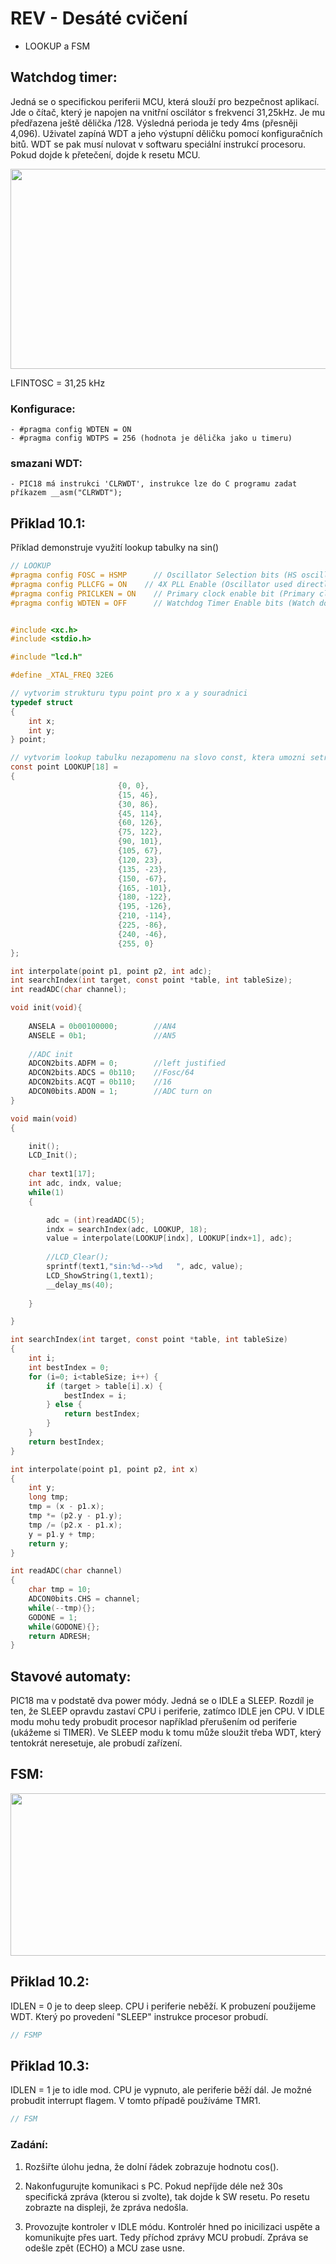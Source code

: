
# REV - Desáté cvičení
- LOOKUP a FSM

## Watchdog timer:
Jedná se o specifickou periferii MCU, která slouží pro bezpečnost aplikací. Jde o čítač, který je napojen na vnitřní oscilátor s frekvencí 31,25kHz. Je mu předřazena ještě dělička /128. Výsledná perioda je tedy 4ms (přesněji 4,096). Uživatel zapíná WDT a jeho výstupní děličku pomocí konfiguračních bitů. WDT se pak musí nulovat v softwaru speciální instrukcí procesoru. Pokud dojde k přetečení, dojde k resetu MCU.

<p align="center">
  <img width="850" height="320" src="https://github.com/MBrablc/BUT-FME-REV/blob/master/02_cv_zadani/09_CV/WDT.png">
</p>

LFINTOSC = 31,25 kHz

### Konfigurace:

    - #pragma config WDTEN = ON
    - #pragma config WDTPS = 256 (hodnota je dělička jako u timeru)

### smazani WDT:

    - PIC18 má instrukci 'CLRWDT', instrukce lze do C programu zadat příkazem __asm("CLRWDT");


## Přiklad 10.1:
Příklad demonstruje využití lookup tabulky na sin()

```c
// LOOKUP
#pragma config FOSC = HSMP      // Oscillator Selection bits (HS oscillator (medium power 4-16 MHz))
#pragma config PLLCFG = ON    // 4X PLL Enable (Oscillator used directly)
#pragma config PRICLKEN = ON    // Primary clock enable bit (Primary clock is always enabled)
#pragma config WDTEN = OFF      // Watchdog Timer Enable bits (Watch dog timer is always disabled. SWDTEN has no effect.)


#include <xc.h>
#include <stdio.h>

#include "lcd.h"

#define _XTAL_FREQ 32E6

// vytvorim strukturu typu point pro x a y souradnici
typedef struct
{
    int x;
    int y;
} point;

// vytvorim lookup tabulku nezapomenu na slovo const, ktera umozni setrit pamet RAM
const point LOOKUP[18] = 
{   
                        {0, 0},
                        {15, 46},
                        {30, 86},
                        {45, 114},
                        {60, 126},
                        {75, 122},
                        {90, 101},
                        {105, 67},
                        {120, 23},
                        {135, -23},
                        {150, -67},
                        {165, -101},
                        {180, -122},
                        {195, -126},
                        {210, -114},
                        {225, -86},
                        {240, -46},
                        {255, 0}
};

int interpolate(point p1, point p2, int adc);
int searchIndex(int target, const point *table, int tableSize);
int readADC(char channel);

void init(void){
    
    ANSELA = 0b00100000;        //AN4
    ANSELE = 0b1;               //AN5
    
    //ADC init
    ADCON2bits.ADFM = 0;        //left justified
    ADCON2bits.ADCS = 0b110;    //Fosc/64
    ADCON2bits.ACQT = 0b110;    //16
    ADCON0bits.ADON = 1;        //ADC turn on
}

void main(void)
{

    init();
    LCD_Init();
    
    char text1[17];
    int adc, indx, value;
    while(1)
    {

        adc = (int)readADC(5);
        indx = searchIndex(adc, LOOKUP, 18);
        value = interpolate(LOOKUP[indx], LOOKUP[indx+1], adc);
        
        //LCD_Clear();
        sprintf(text1,"sin:%d-->%d   ", adc, value);
        LCD_ShowString(1,text1);
        __delay_ms(40);
        
    }

}

int searchIndex(int target, const point *table, int tableSize)
{
    int i;
    int bestIndex = 0;
    for (i=0; i<tableSize; i++) {
        if (target > table[i].x) {
            bestIndex = i;
        } else {
            return bestIndex;
        }
    }
    return bestIndex;
}

int interpolate(point p1, point p2, int x)
{
    int y;
    long tmp;
    tmp = (x - p1.x);
    tmp *= (p2.y - p1.y);
    tmp /= (p2.x - p1.x);
    y = p1.y + tmp;
    return y;
}

int readADC(char channel)
{
	char tmp = 10;
    ADCON0bits.CHS = channel;
    while(--tmp){};
    GODONE = 1;
    while(GODONE){};
    return ADRESH;
}
```

## Stavové automaty:
PIC18 ma v podstatě dva power módy. Jedná se o IDLE a SLEEP. Rozdíl je ten, že SLEEP opravdu zastaví CPU i periferie, zatímco IDLE jen CPU. V IDLE modu mohu tedy probudit procesor například přerušením od periferie (ukážeme si TIMER). Ve SLEEP modu k tomu může sloužit třeba WDT, který tentokrát neresetuje, ale probudí zařízení. 

## FSM:
<p align="center">
  <img width="700" height="260" src="https://github.com/MBrablc/BUT-FME-REV/blob/master/02_cv_zadani/09_CV/PowerModes.png">
</p>

## Přiklad 10.2:
IDLEN = 0 je to deep sleep. CPU i periferie neběží. K probuzení použijeme WDT. Který po provedení "SLEEP" instrukce procesor probudí.
```c
// FSMP

```
## Přiklad 10.3:
IDLEN = 1 je to idle mod. CPU je vypnuto, ale periferie běží dál. Je možné probudit interrupt flagem. V tomto případě používáme TMR1.
```c
// FSM

```

### Zadání:

  1) Rozšiřte úlohu jedna, že dolní řádek zobrazuje hodnotu cos().

  2) Nakonfugurujte komunikaci s PC. Pokud nepříjde déle než 30s specifická zpráva (kterou si zvolte), tak dojde k SW resetu. Po resetu zobrazte na displeji, že zpráva nedošla.
  3) Provozujte kontroler v IDLE módu. Kontrolér hned po inicilizaci uspěte a komunikujte přes uart. Tedy příchod zprávy MCU probudí. Zpráva se odešle zpět (ECHO) a MCU zase usne.
